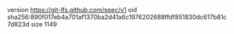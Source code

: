 version https://git-lfs.github.com/spec/v1
oid sha256:890f017eb4a701af1370ba2d41a6c1976202688ffdf851830dc617b81c7d823d
size 1149
